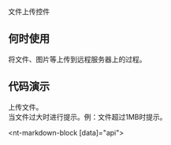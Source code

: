 文件上传控件

## 何时使用

将文件、图片等上传到远程服务器上的过程。

## 代码演示

<div class="grid-x grid-margin-x">
  <div class="medium-6 large-6 cell">
    <nt-example>
      <nt-example-showcase>
        <example-file-basic></example-file-basic>
      </nt-example-showcase>
      <nt-example-legend title="基本">上传文件。</nt-example-legend>
      <nt-example-code [code]="basicCode"></nt-example-code>
    </nt-example>
  </div>
  <div class="medium-6 large-6 cell">
    <nt-example>
      <nt-example-showcase>
        <example-file-event></example-file-event>
      </nt-example-showcase>
      <nt-example-legend title="错误处理">当文件过大时进行提示。例：文件超过1MB时提示。</nt-example-legend>
      <nt-example-code [code]="eventCode"></nt-example-code>
    </nt-example>
  </div>
</div>

<nt-markdown-block [data]="api"></nt-markdown-block>
